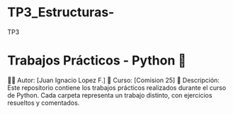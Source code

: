 # TP3_Estructuras-
TP3
# Trabajos Prácticos - Python 🐍

👩‍💻 Autor: [Juan Ignacio Lopez F.]
📅 Curso: [Comision 25]
📘 Descripción: Este repositorio contiene los trabajos prácticos realizados durante el curso de Python. Cada carpeta representa un trabajo distinto, con ejercicios resueltos y comentados.
